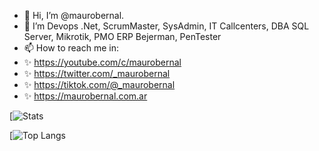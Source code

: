 - 👋 Hi, I’m @maurobernal. 
- 👀 I’m Devops .Net, ScrumMaster, SysAdmin, IT Callcenters, DBA SQL Server, Mikrotik, PMO ERP Bejerman, PenTester 
- 📫 How to reach me in: 
- ✨ https://youtube.com/c/maurobernal
- ✨ https://twitter.com/_maurobernal
- ✨ https://tiktok.com/@_maurobernal
- ✨ https://maurobernal.com.ar


[![Stats](https://github-readme-stats.vercel.app/api/?username=maurobernal&show_icons=true&theme=dark)

[![Top Langs](https://github-readme-stats.vercel.app/api/top-langs/?username=maurobernal&layout=compact&theme=dark)
